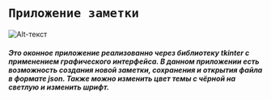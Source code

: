 # `Приложение заметки` 
![Alt-текст](https://ilikegift.ru/wa-data/public/shop/products/06/40/4006/images/90787/90787.222.jpeg)
#### _Это оконное приложение реализованно через библиотеку tkinter с применением графического интерфейса. В данном приложении есть возможность создания новой заметки, сохранения и открытия файла в формате json. Также можно изменить цвет темы с чёрной на светлую и изменить шрифт._
